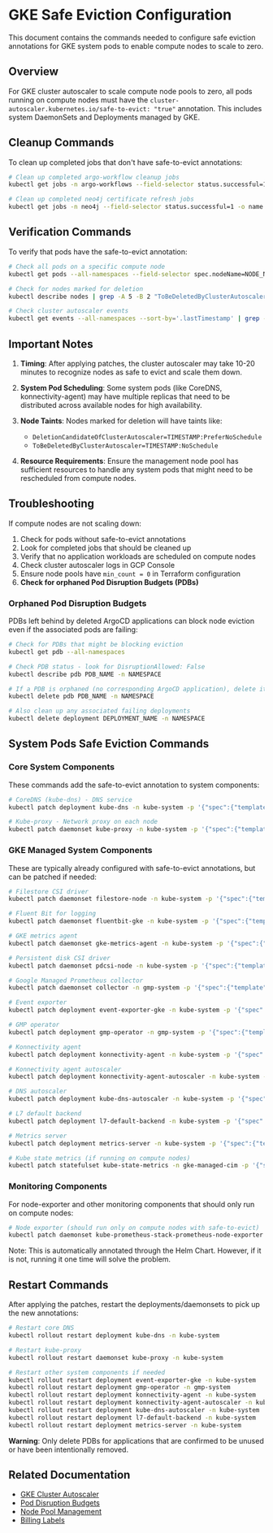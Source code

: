 # GKE Safe Eviction Configuration

This document contains the commands needed to configure safe eviction annotations for GKE system pods to enable compute nodes to scale to zero.

## Overview

For GKE cluster autoscaler to scale compute node pools to zero, all pods running on compute nodes must have the `cluster-autoscaler.kubernetes.io/safe-to-evict: "true"` annotation. This includes system DaemonSets and Deployments managed by GKE.

## Cleanup Commands

To clean up completed jobs that don't have safe-to-evict annotations:

```bash
# Clean up completed argo-workflow cleanup jobs
kubectl get jobs -n argo-workflows --field-selector status.successful=1 -o name | xargs kubectl delete -n argo-workflows

# Clean up completed neo4j certificate refresh jobs
kubectl get jobs -n neo4j --field-selector status.successful=1 -o name | xargs kubectl delete -n neo4j
```

## Verification Commands

To verify that pods have the safe-to-evict annotation:

```bash
# Check all pods on a specific compute node
kubectl get pods --all-namespaces --field-selector spec.nodeName=NODE_NAME -o jsonpath='{range .items[*]}{.metadata.namespace}{"\t"}{.metadata.name}{"\t"}{.metadata.annotations.cluster-autoscaler\.kubernetes\.io/safe-to-evict}{"\n"}{end}' | column -t

# Check for nodes marked for deletion
kubectl describe nodes | grep -A 5 -B 2 "ToBeDeletedByClusterAutoscaler\|DeletionCandidateOfClusterAutoscaler"

# Check cluster autoscaler events
kubectl get events --all-namespaces --sort-by='.lastTimestamp' | grep -i "scale\|delete\|autoscaler"
```

## Important Notes

1. **Timing**: After applying patches, the cluster autoscaler may take 10-20 minutes to recognize nodes as safe to evict and scale them down.

1. **System Pod Scheduling**: Some system pods (like CoreDNS, konnectivity-agent) may have multiple replicas that need to be distributed across available nodes for high availability.

1. **Node Taints**: Nodes marked for deletion will have taints like:

   - `DeletionCandidateOfClusterAutoscaler=TIMESTAMP:PreferNoSchedule`
   - `ToBeDeletedByClusterAutoscaler=TIMESTAMP:NoSchedule`

1. **Resource Requirements**: Ensure the management node pool has sufficient resources to handle any system pods that might need to be rescheduled from compute nodes.

## Troubleshooting

If compute nodes are not scaling down:

1. Check for pods without safe-to-evict annotations
1. Look for completed jobs that should be cleaned up
1. Verify that no application workloads are scheduled on compute nodes
1. Check cluster autoscaler logs in GCP Console
1. Ensure node pools have `min_count = 0` in Terraform configuration
1. **Check for orphaned Pod Disruption Budgets (PDBs)**

### Orphaned Pod Disruption Budgets

PDBs left behind by deleted ArgoCD applications can block node eviction even if the associated pods are failing:

```bash
# Check for PDBs that might be blocking eviction
kubectl get pdb --all-namespaces

# Check PDB status - look for DisruptionAllowed: False
kubectl describe pdb PDB_NAME -n NAMESPACE

# If a PDB is orphaned (no corresponding ArgoCD application), delete it
kubectl delete pdb PDB_NAME -n NAMESPACE

# Also clean up any associated failing deployments
kubectl delete deployment DEPLOYMENT_NAME -n NAMESPACE
```
## System Pods Safe Eviction Commands

### Core System Components

These commands add the safe-to-evict annotation to system components:

```bash
# CoreDNS (kube-dns) - DNS service
kubectl patch deployment kube-dns -n kube-system -p '{"spec":{"template":{"metadata":{"annotations":{"cluster-autoscaler.kubernetes.io/safe-to-evict":"true"}}}}}'

# Kube-proxy - Network proxy on each node
kubectl patch daemonset kube-proxy -n kube-system -p '{"spec":{"template":{"metadata":{"annotations":{"cluster-autoscaler.kubernetes.io/safe-to-evict":"true"}}}}}'
```

### GKE Managed System Components

These are typically already configured with safe-to-evict annotations, but can be patched if needed:

```bash
# Filestore CSI driver
kubectl patch daemonset filestore-node -n kube-system -p '{"spec":{"template":{"metadata":{"annotations":{"cluster-autoscaler.kubernetes.io/safe-to-evict":"true"}}}}}'

# Fluent Bit for logging
kubectl patch daemonset fluentbit-gke -n kube-system -p '{"spec":{"template":{"metadata":{"annotations":{"cluster-autoscaler.kubernetes.io/safe-to-evict":"true"}}}}}'

# GKE metrics agent
kubectl patch daemonset gke-metrics-agent -n kube-system -p '{"spec":{"template":{"metadata":{"annotations":{"cluster-autoscaler.kubernetes.io/safe-to-evict":"true"}}}}}'

# Persistent disk CSI driver
kubectl patch daemonset pdcsi-node -n kube-system -p '{"spec":{"template":{"metadata":{"annotations":{"cluster-autoscaler.kubernetes.io/safe-to-evict":"true"}}}}}'

# Google Managed Prometheus collector
kubectl patch daemonset collector -n gmp-system -p '{"spec":{"template":{"metadata":{"annotations":{"cluster-autoscaler.kubernetes.io/safe-to-evict":"true"}}}}}'

# Event exporter
kubectl patch deployment event-exporter-gke -n kube-system -p '{"spec":{"template":{"metadata":{"annotations":{"cluster-autoscaler.kubernetes.io/safe-to-evict":"true"}}}}}'

# GMP operator
kubectl patch deployment gmp-operator -n gmp-system -p '{"spec":{"template":{"metadata":{"annotations":{"cluster-autoscaler.kubernetes.io/safe-to-evict":"true"}}}}}'

# Konnectivity agent
kubectl patch deployment konnectivity-agent -n kube-system -p '{"spec":{"template":{"metadata":{"annotations":{"cluster-autoscaler.kubernetes.io/safe-to-evict":"true"}}}}}'

# Konnectivity agent autoscaler
kubectl patch deployment konnectivity-agent-autoscaler -n kube-system -p '{"spec":{"template":{"metadata":{"annotations":{"cluster-autoscaler.kubernetes.io/safe-to-evict":"true"}}}}}'

# DNS autoscaler
kubectl patch deployment kube-dns-autoscaler -n kube-system -p '{"spec":{"template":{"metadata":{"annotations":{"cluster-autoscaler.kubernetes.io/safe-to-evict":"true"}}}}}'

# L7 default backend
kubectl patch deployment l7-default-backend -n kube-system -p '{"spec":{"template":{"metadata":{"annotations":{"cluster-autoscaler.kubernetes.io/safe-to-evict":"true"}}}}}'

# Metrics server
kubectl patch deployment metrics-server -n kube-system -p '{"spec":{"template":{"metadata":{"annotations":{"cluster-autoscaler.kubernetes.io/safe-to-evict":"true"}}}}}'

# Kube state metrics (if running on compute nodes)
kubectl patch statefulset kube-state-metrics -n gke-managed-cim -p '{"spec":{"template":{"metadata":{"annotations":{"cluster-autoscaler.kubernetes.io/safe-to-evict":"true"}}}}}'
```

### Monitoring Components

For node-exporter and other monitoring components that should only run on compute nodes:

```bash
# Node exporter (should run only on compute nodes with safe-to-evict)
kubectl patch daemonset kube-prometheus-stack-prometheus-node-exporter -n observability -p '{"spec":{"template":{"metadata":{"annotations":{"cluster-autoscaler.kubernetes.io/safe-to-evict":"true"}}}}}'
```

Note: This is automatically annotated through the Helm Chart. However, if it is not, running it one time will solve the problem.

## Restart Commands

After applying the patches, restart the deployments/daemonsets to pick up the new annotations:

```bash
# Restart core DNS
kubectl rollout restart deployment kube-dns -n kube-system

# Restart kube-proxy
kubectl rollout restart daemonset kube-proxy -n kube-system

# Restart other system components if needed
kubectl rollout restart deployment event-exporter-gke -n kube-system
kubectl rollout restart deployment gmp-operator -n gmp-system
kubectl rollout restart deployment konnectivity-agent -n kube-system
kubectl rollout restart deployment konnectivity-agent-autoscaler -n kube-system
kubectl rollout restart deployment kube-dns-autoscaler -n kube-system
kubectl rollout restart deployment l7-default-backend -n kube-system
kubectl rollout restart deployment metrics-server -n kube-system
```

**Warning**: Only delete PDBs for applications that are confirmed to be unused or have been intentionally removed.

## Related Documentation

- [GKE Cluster Autoscaler](https://cloud.google.com/kubernetes-engine/docs/concepts/cluster-autoscaler)
- [Pod Disruption Budgets](https://kubernetes.io/docs/concepts/workloads/pods/disruptions/)
- [Node Pool Management](./node-pool-management.md)
- [Billing Labels](./billing-labels.md)
